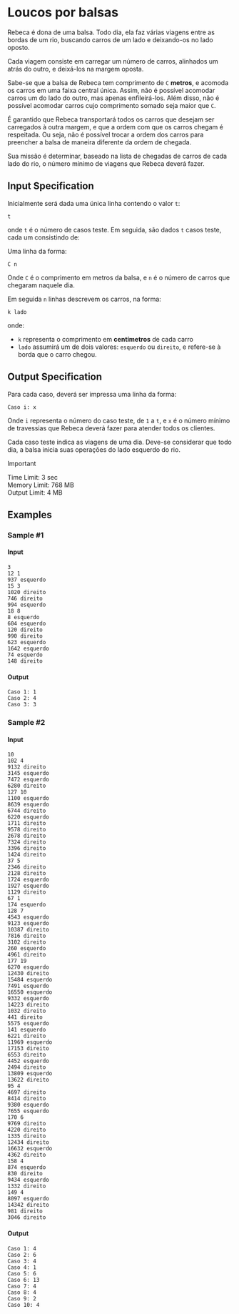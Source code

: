 # Loucos por balsas

Rebeca é dona de uma balsa. Todo dia, ela faz várias viagens entre as bordas de
um rio, buscando carros de um lado e deixando-os no lado oposto.

Cada viagem consiste em carregar um número de carros, alinhados um atrás do
outro, e deixá-los na margem oposta.

Sabe-se que a balsa de Rebeca tem comprimento de `C` **metros**, e acomoda os
carros em uma faixa central única. Assim, não é possível acomodar carros um do
lado do outro, mas apenas enfileirá-los. Além disso, não é possível acomodar
carros cujo comprimento somado seja maior que `C`.

É garantido que Rebeca transportará todos os carros que desejam ser carregados à
outra margem, e que a ordem com que os carros chegam é respeitada. Ou seja, não
é possível trocar a ordem dos carros para preencher a balsa de maneira diferente
da ordem de chegada.

Sua missão é determinar, baseado na lista de chegadas de carros de cada lado do
rio, o número mínimo de viagens que Rebeca deverá fazer.

## Input Specification

Inicialmente será dada uma única linha contendo o valor `t`:

```text
t
```

onde `t` é o número de casos teste. Em seguida, são dados `t` casos teste, cada
um consistindo de:

Uma linha da forma:

```text
C n
```

Onde `C` é o comprimento em metros da balsa, e `n` é o número de carros que
chegaram naquele dia.

Em seguida `n` linhas descrevem os carros, na forma:

```text
k lado
```

onde:

- `k` representa o comprimento em **centímetros** de cada carro
- `lado` assumirá um de dois valores: `esquerdo` ou `direito`, e refere-se à
  borda que o carro chegou.

## Output Specification

Para cada caso, deverá ser impressa uma linha da forma:

```text
Caso i: x
```

Onde `i` representa o número do caso teste, de `1` a `t`, e `x` é o número
mínimo de travessias que Rebeca deverá fazer para atender todos os clientes.

Cada caso teste indica as viagens de uma dia. Deve-se considerar que todo dia,
a balsa inicia suas operações do lado esquerdo do rio.

> [!IMPORTANT]
> Time Limit: 3 sec  
> Memory Limit: 768 MB  
> Output Limit: 4 MB

## Examples

### Sample #1

#### Input

```text
3
12 1
937 esquerdo
15 3
1020 direito
746 direito
994 esquerdo
18 8
8 esquerdo
604 esquerdo
120 direito
990 direito
623 esquerdo
1642 esquerdo
74 esquerdo
148 direito
```

#### Output

```text
Caso 1: 1
Caso 2: 4
Caso 3: 3
```

### Sample #2

#### Input

```text
10
102 4
9132 direito
3145 esquerdo
7472 esquerdo
6280 direito
127 10
1100 esquerdo
8639 esquerdo
6744 direito
6220 esquerdo
1711 direito
9578 direito
2678 direito
7324 direito
3396 direito
1424 direito
37 5
2346 direito
2128 direito
1724 esquerdo
1927 esquerdo
1129 direito
67 1
174 esquerdo
128 7
4543 esquerdo
9123 esquerdo
10387 direito
7816 direito
3102 direito
260 esquerdo
4961 direito
177 19
6270 esquerdo
12430 direito
15484 esquerdo
7491 esquerdo
16550 esquerdo
9332 esquerdo
14223 direito
1032 direito
441 direito
5575 esquerdo
141 esquerdo
6221 direito
11969 esquerdo
17153 direito
6553 direito
4452 esquerdo
2494 direito
13809 esquerdo
13622 direito
95 4
4697 direito
8414 direito
9380 esquerdo
7655 esquerdo
170 6
9769 direito
4220 direito
1335 direito
12434 direito
16632 esquerdo
4362 direito
158 4
874 esquerdo
830 direito
9434 esquerdo
1332 direito
149 4
8097 esquerdo
14342 direito
981 direito
3046 direito
```

#### Output

```text
Caso 1: 4
Caso 2: 6
Caso 3: 4
Caso 4: 1
Caso 5: 6
Caso 6: 13
Caso 7: 4
Caso 8: 4
Caso 9: 2
Caso 10: 4
```
